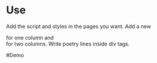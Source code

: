 # Use
Add the script and styles in the pages you want. 
Add a new <div class="sher"></div> for one column and <div class="sher2"></div> for two columns.
Write poetry lines inside div tags. 

#Demo

